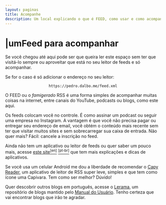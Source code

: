 ```yaml
---
layout: paginas
title: Acompanhe
description: Um local explicando o que é FEED, como usar e como acompanhar esse pequeno espaço na internet.
---
```

<h1><span aria-hidden="true">|</span><span class="h1-menor">um</span>Feed<span class="h1-menor"> para acompanhar</span> </h1>
<section class="texto-geral">
<p>Se você chegou até aqui pode ser que queira ler este espaço sem ter que visitá-lo sempre ou aproveitar que está no seu leitor de feeds e só acompanhar.</p>

<p>Se for o caso é só adicionar o endereço no seu leitor:</p>

<aside style="text-align: center;"><code class="code-rss">https://pedro.dalbo.me/feed.xml</code></aside>

<p>O FEED ou o <i>famigerado</i> RSS é uma forma simples de acompanhar muitas coisas na internet, entre canais do YouTube, podcasts ou blogs, como este aqui.</p>
<p>Os feeds colocam você no controle. É como assinar um podcast ou seguir uma empresa no Instagram. A vantagem é que você não precisa pagar ou entregar seu endereço de email, você obtém o conteúdo mais recente sem ter que visitar muitos sites e sem sobrecarregar sua caixa de entrada. Não quer mais? Fácil: cancele a inscrição no feed.</p>

<p>Ainda não tem um aplicativo ou leitor de feeds ou quer saber um pouco mais, acesse <a href="https://aboutfeeds.com/" title="Original em inglês">este site<sup>[en]</sup></a> <a href="https://aboutfeeds-com.translate.goog/?_x_tr_sl=en&_x_tr_tl=pt&_x_tr_hl=pt-BR&_x_tr_pto=wapp" title="Traduzido para o português"><sup>[pt-br]</sup></a> que tem mais explicações e dicas de aplicativos.</p>

<p>Se você usa um celular Android me dou a liberdade de recomendar o <a href="https://play.google.com/store/apps/details?id=com.capyreader.app" title="Um leitor que tem uma Capivara de mascote S2">Capy Reader</a>, um aplicativo de leitor de RSS super leve, simples e que tem como ícone uma Capivara. Tem como ser melhor? Dúvido!</p>

<p>Quer descobrir outros blogs em português, acesse o <a href="https://lerama.pcdomanual.com/" title="Repositório de Blogs pt-br">Lerama</a>, um repositório de blogs mantido pelo <a href="https://manualdousuario.net" title="Excelente blog de tecnologia">Manual do Usuário</a>. Tenho certeza que vai encontrar blogs que irão te agradar.</p>
</section>